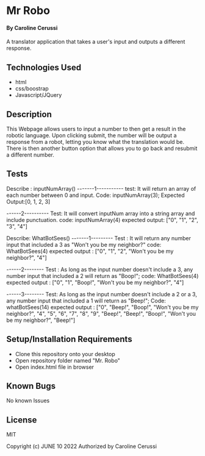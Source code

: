
# Mr Robo 

#### By Caroline Cerussi

#### 
A translator application that takes a user's input and outputs a different response.

## Technologies Used

* html
* css/boostrap
* Javascript/JQuery

## Description

This Webpage allows users to input a number to then get a result in the robotic language. Upon clicking submit, the number will be output a response from a robot, letting you know what the translation would be. There is then another button option that allows you to go back and resubmit a different number. 

## Tests

Describe : inputNumArray()
-------1-----------
test: It will return an array of each number between 0 and input. 
Code: inputNumArray(3);
Expected Output:[0, 1, 2, 3]

------2----------
Test: It will convert inputNum array into a string array and include punctuation.
code: inputNumArray(4)
expected output: ["0", "1", "2", "3", "4"]


Describe: WhatBotSees()
-------1---------
Test : It will return any number input that included a 3 as "Won't you be my neighbor?"
code: WhatBotSees(4)
expected output : ["0", "1", "2", "Won't you be my neighbor?", "4"]

------2--------
Test : As long as the input number doesn't include a 3, any number input that included a 2 will return as "Boop!";
code: WhatBotSees(4)
expected output : ["0", "1", "Boop!", "Won't you be my neighbor?", "4"]

------3--------
Test: As long as the input number doesn't include a 2 or a 3, any number input that included a 1 will return as "Beep!";
Code: whatBotSees(14)
expected output : ["0", "Beep!", "Boop!", "Won't you be my neighbor?", "4", "5", "6", "7", "8", "9", "Beep!", "Beep!", "Boop!", "Won't you be my neighbor?", "Beep!"]



## Setup/Installation Requirements

* Clone this repository onto your desktop
* Open repository folder named "Mr. Robo"
* Open index.html file in browser

## Known Bugs
 
 No known Issues

## License

MIT

Copyright (c) JUNE 10 2022 Authorized by Caroline Cerussi